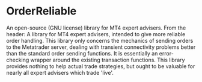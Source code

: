 # OrderReliable
An open-source (GNU license) library for MT4 expert advisers.
From the header:
A library for MT4 expert advisers, intended to give more reliable order handling.	This library only concerns the mechanics of sending orders to the Metatrader server, dealing with transient connectivity problems better than the standard order sending functions.  It is essentially an error-checking wrapper around the existing transaction functions. This library provides nothing to help actual trade strategies, but ought to be valuable for nearly all expert advisers which trade 'live'.
